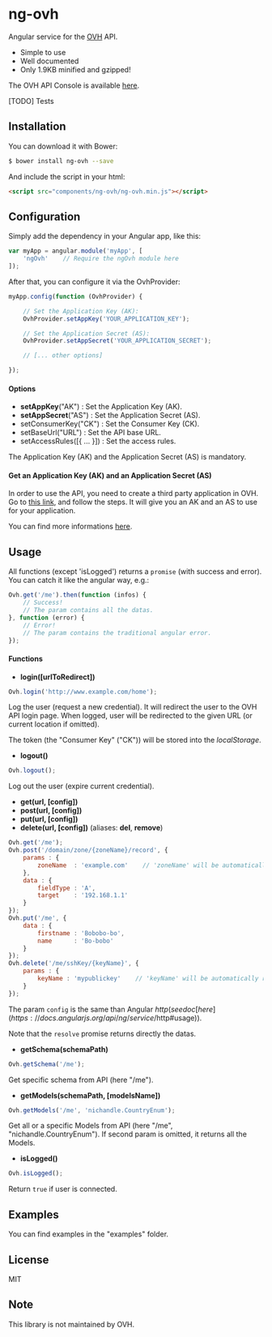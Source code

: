 ng-ovh
======

Angular service for the [OVH](https://api.ovh.com) API.

  - Simple to use
  - Well documented
  - Only 1.9KB minified and gzipped!

The OVH API Console is available [here](https://api.ovh.com/console).

[TODO] Tests


Installation
------------

You can download it with Bower:
```bash
$ bower install ng-ovh --save
```
And include the script in your html:
```html
<script src="components/ng-ovh/ng-ovh.min.js"></script>
```


Configuration
-------------

Simply add the dependency in your Angular app, like this:

```javascript
var myApp = angular.module('myApp', [
    'ngOvh'    // Require the ngOvh module here
]);
```

After that, you can configure it via the OvhProvider:

```javascript
myApp.config(function (OvhProvider) {

    // Set the Application Key (AK):
    OvhProvider.setAppKey('YOUR_APPLICATION_KEY');

    // Set the Application Secret (AS):
    OvhProvider.setAppSecret('YOUR_APPLICATION_SECRET');

    // [... other options]

});
```

#### Options

* **setAppKey**("AK") : Set the Application Key (AK).
* **setAppSecret**("AS") : Set the Application Secret (AS).
* setConsumerKey("CK") : Set the Consumer Key (CK).
* setBaseUrl("URL") : Set the API base URL.
* setAccessRules([{ ... }]) : Set the access rules.

The Application Key (AK) and the Application Secret (AS) is mandatory.

#### Get an Application Key (AK) and an Application Secret (AS)

In order to use the API, you need to create a third party application in OVH.
Go to [this link](https://eu.api.ovh.com/createApp/), and follow the steps. It will give you an AK and an AS to use for your application.

You can find more informations [here](https://api.ovh.com/g934.first_step_with_api).


Usage
-----

All functions (except 'isLogged') returns a `promise` (with success and error). You can catch it like the angular way, e.g.:

```javascript
Ovh.get('/me').then(function (infos) {
    // Success!
    // The param contains all the datas.
}, function (error) {
    // Error!
    // The param contains the traditional angular error.
});
```

#### Functions

* **login([urlToRedirect])**
```javascript
Ovh.login('http://www.example.com/home');
```
Log the user (request a new credential).
It will redirect the user to the OVH API login page.
When logged, user will be redirected to the given URL (or current location if omitted).

The token (the "Consumer Key" ("CK")) will be stored into the _localStorage_.

* **logout()**
```javascript
Ovh.logout();
```
Log out the user (expire current credential).

* **get(url, [config])**
* **post(url, [config])**
* **put(url, [config])**
* **delete(url, [config])** (aliases: **del**, **remove**)
```javascript
Ovh.get('/me');
Ovh.post('/domain/zone/{zoneName}/record', {
    params : {
        zoneName  : 'example.com'    // 'zoneName' will be automatically replaced in the url!
    },
    data : {
        fieldType : 'A',
        target    : '192.168.1.1'
    }
});
Ovh.put('/me', {
    data : {
        firstname : 'Bobobo-bo',
        name      : 'Bo-bobo'
    }
});
Ovh.delete('/me/sshKey/{keyName}', {
    params : {
        keyName : 'mypublickey'    // 'keyName' will be automatically replaced in the url!
    }
});
```
The param `config` is the same than Angular $http (see doc [here](https://docs.angularjs.org/api/ng/service/$http#usage)).

Note that the `resolve` promise returns directly the datas.

* **getSchema(schemaPath)**
```javascript
Ovh.getSchema('/me');
```
Get specific schema from API (here "/me").

* **getModels(schemaPath, [modelsName])**
```javascript
Ovh.getModels('/me', 'nichandle.CountryEnum');
```
Get all or a specific Models from API (here "/me", "nichandle.CountryEnum"). If second param is omitted, it returns all the Models.

* **isLogged()**
```javascript
Ovh.isLogged();
```
Return `true` if user is connected.



Examples
--------

You can find examples in the "examples" folder.


License
-------

MIT


Note
----

This library is not maintained by OVH.

